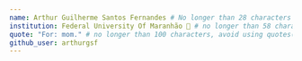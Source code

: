 ```yaml
---
name: Arthur Guilherme Santos Fernandes # No longer than 28 characters
institution: Federal University Of Maranhão 🚩 # no longer than 58 characters
quote: "For: mom." # no longer than 100 characters, avoid using quotes(") to guarantee the format remains the same.
github_user: arthurgsf
---
```


